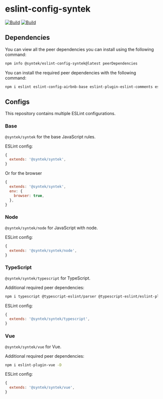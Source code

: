 # eslint-config-syntek
<a href="https://travis-ci.com/syntek-lang/eslint-config-syntek"><img src="https://img.shields.io/travis/com/syntek-lang/eslint-config-syntek.svg?style=for-the-badge" alt="Build" /></a>
<a href="https://www.npmjs.com/package/@syntek/eslint-config-syntek"><img src="https://img.shields.io/github/package-json/v/syntek-lang/eslint-config-syntek.svg?colorB=red&style=for-the-badge" alt="Build" /></a>

## Dependencies
You can view all the peer dependencies you can install using the following command:
```sh
npm info @syntek/eslint-config-syntek@latest peerDependencies
```

You can install the required peer dependencies with the following command:
```sh
npm i eslint eslint-config-airbnb-base eslint-plugin-eslint-comments eslint-plugin-import eslint-plugin-jsdoc -D
```

## Configs
This repository contains multiple ESLint configurations.

### Base
`@syntek/syntek` for the base JavaScript rules.

ESLint config:
```js
{
  extends: '@syntek/syntek',
}
```

Or for the browser

```js
{
  extends: '@syntek/syntek',
  env: {
    browser: true,
  },
}
```

### Node
`@syntek/syntek/node` for JavaScript with node.

ESLint config:
```js
{
  extends: '@syntek/syntek/node',
}
```

### TypeScript
`@syntek/syntek/typescript` for TypeScript.

Additional required peer dependencies:
```sh
npm i typescript @typescript-eslint/parser @typescript-eslint/eslint-plugin -D
```

ESLint config:
```js
{
  extends: '@syntek/syntek/typescript',
}
```

### Vue
`@syntek/syntek/vue` for Vue.

Additional required peer dependencies:
```sh
npm i eslint-plugin-vue -D
```

ESLint config:
```js
{
  extends: '@syntek/syntek/vue',
}
```
